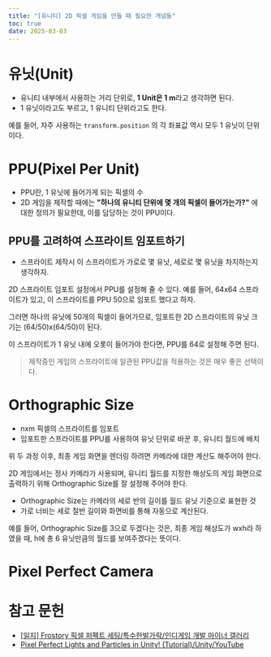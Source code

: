 ```yaml
---
title: "[유니티] 2D 픽셀 게임을 만들 때 필요한 개념들"
toc: true
date: 2025-03-03
---
```


# 유닛(Unit)

* 유니티 내부에서 사용하는 거리 단위로, **1 Unit은 1 m**라고 생각하면 된다.
* 1 유닛이라고도 부르고, 1 유니티 단위라고도 한다.

예를 들어, 자주 사용하는 `transform.position` 의 각 좌표값 역시 모두 1 유닛이 단위이다. 

# PPU(Pixel Per Unit)

* PPU란, 1 유닛에 들어가게 되는 픽셀의 수 
* 2D 게임을 제작할 때에는 **"하나의 유니티 단위에 몇 개의 픽셀이 들어가는가?"** 에 대한 정의가 필요한데, 이를 담당하는 것이 PPU이다.

## PPU를 고려하여 스프라이트 임포트하기

* 스프라이트 제작시 이 스프라이트가 가로로 몇 유닛, 세로로 몇 유닛을 차지하는지 생각하자.

2D 스프라이트 임포트 설정에서 PPU를 설정해 줄 수 있다.
예를 들어, 64x64 스프라이트가 있고, 이 스프라이트를 PPU 50으로 임포트 했다고 하자.

그러면 하나의 유닛에 50개의 픽셀이 들어가므로, 임포트한 2D 스프라이트의 유닛 크기는 (64/50)x(64/50)이 된다.

이 스프라이트가 1 유닛 내에 오롯이 들어가야 한다면, PPU를 64로 설정해 주면 된다.

> 제작중인 게임의 스프라이트에 일관된 PPU값을 적용하는 것은 매우 좋은 선택이다.

# Orthographic Size

* nxm 픽셀의 스프라이트를 임포트
* 임포트한 스프라이트를 PPU를 사용하여 유닛 단위로 바꾼 후, 유니티 월드에 배치

위 두 과정 이후, 최종 게임 화면을 렌더링 하려면 카메라에 대한 계산도 해주어야 한다.

2D 게임에서는 정사 카메라가 사용되며, 유니티 월드를 지정한 해상도의 게임 화면으로 출력하기 위해 Orthographic Size를 잘 설정해 주어야 한다.

* Orthographic Size는 카메라의 세로 반의 길이를 월드 유닛 기준으로 표현한 것
* 가로 너비는 세로 절반 길이와 화면비를 통해 자동으로 계산된다.

예를 들어, Orthographic Size를 3으로 두겠다는 것은, 최종 게임 해상도가 wxh라 하였을 때, h에 총 6 유닛만큼의 월드를 보여주겠다는 뜻이다.

# Pixel Perfect Camera

# 참고 문헌

* [\[일지\] Frostory 픽셀 퍼펙트 세팅/특수한발가락/인디게임 개발 마이너 갤러리](https://gall.dcinside.com/mgallery/board/view/?id=game_dev&no=55170)
* [Pixel Perfect Lights and Particles in Unity! (Tutorial)/Unity/YouTube](https://www.youtube.com/watch?v=2qeNu2QApAM)

